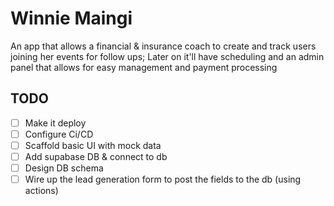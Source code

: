 # Winnie Maingi

An app that allows a financial & insurance coach to create and track users joining her events for follow ups; Later on it'll have scheduling and an admin panel that allows for easy management and payment processing

## TODO

- [ ] Make it deploy
- [ ] Configure Ci/CD
- [ ] Scaffold basic UI with mock data
- [ ] Add supabase DB & connect to db
- [ ] Design DB schema
- [ ] Wire up the lead generation form to post the fields to the db (using actions)

